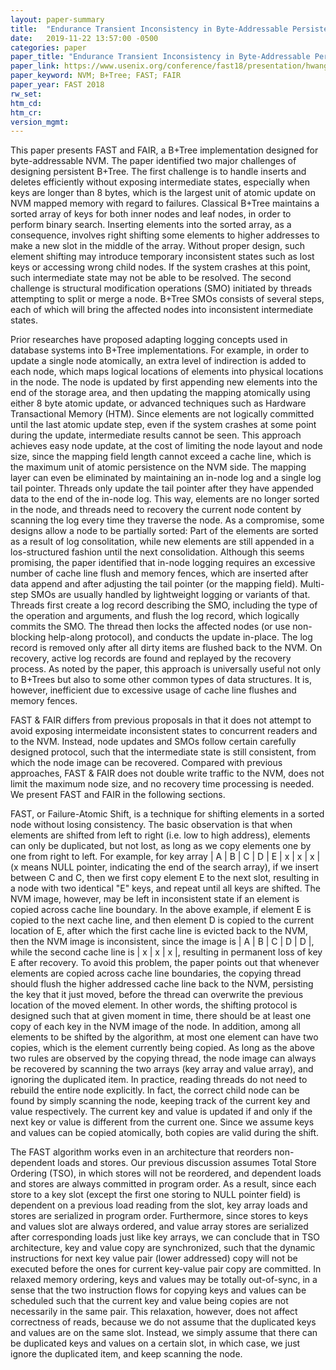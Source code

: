 ```yaml
---
layout: paper-summary
title:  "Endurance Transient Inconsistency in Byte-Addressable Persistent B+Tree"
date:   2019-11-22 13:57:00 -0500
categories: paper
paper_title: "Endurance Transient Inconsistency in Byte-Addressable Persistent B+Tree"
paper_link: https://www.usenix.org/conference/fast18/presentation/hwang
paper_keyword: NVM; B+Tree; FAST; FAIR
paper_year: FAST 2018
rw_set:
htm_cd:
htm_cr:
version_mgmt:
---
```


This paper presents FAST and FAIR, a B+Tree implementation designed for byte-addressable NVM. The paper identified two
major challenges of designing persistent B+Tree. The first challenge is to handle inserts and deletes efficiently without
exposing intermediate states, especially when keys are longer than 8 bytes, which is the largest unit of atomic update
on NVM mapped memory with regard to failures. Classical B+Tree maintains a sorted array of keys for both inner nodes
and leaf nodes, in order to perform binary search. Inserting elements into the sorted array, as a consequence, involves
right shifting some elements to higher addresses to make a new slot in the middle of the array. Without proper design, such
element shifting may introduce temporary inconsistent states such as lost keys or accessing wrong child nodes. If the 
system crashes at this point, such intermediate state may not be able to be resolved. The second challenge is structural
modification operations (SMO) initiated by threads attempting to split or merge a node. B+Tree SMOs consists of several
steps, each of which will bring the affected nodes into inconsistent intermediate states. 

Prior researches have proposed adapting logging concepts used in database systems into B+Tree implementations. For example,
in order to update a single node atomically, an extra level of indirection is added to each node, which maps logical locations
of elements into physical locations in the node. The node is updated by first appending new elements into the end of the 
storage area, and then updating the mapping atomically using either 8 byte atomic update, or advanced techniques such as
Hardware Transactional Memory (HTM). Since elements are not logically committed until the last atomic update step, even
if the system crashes at some point during the update, intermediate results cannot be seen. This approach achieves easy
node update, at the cost of limiting the node layout and node size, since the mapping field length cannot exceed a cache 
line, which is the maximum unit of atomic persistence on the NVM side. The mapping layer can even be eliminated by 
maintaining an in-node log and a single log tail pointer. Threads only update the tail pointer after they have appended 
data to the end of the in-node log. This way, elements are no longer sorted in the node, and threads need to recovery the 
current node content by scanning the log every time they traverse the node. As a compromise, some designs allow a node 
to be partially sorted: Part of the elements are sorted as a result of log consolitation, while new elements are still
appended in a los-structured fashion until the next consolidation. Although this seems promising, the paper identified 
that in-node logging requires an excessive number of cache line flush and memory fences, which are inserted after
data append and after adjusting the tail pointer (or the mapping field). Multi-step SMOs are usually handled by lightweight
logging or variants of that. Threads first create a log record describing the SMO, including the type of the operation
and arguments, and flush the log record, which logically commits the SMO. The thread then locks the affected nodes (or 
use non-blocking help-along protocol), and conducts the update in-place. The log record is removed only after all dirty 
items are flushed back to the NVM. On recovery, active log records are found and replayed by the recovery process.
As noted by the paper, this approach is universally useful not only to B+Trees but also to some other common types of 
data structures. It is, however, inefficient due to excessive usage of cache line flushes and memory fences.

FAST & FAIR differs from previous proposals in that it does not attempt to avoid exposing intermeidate inconsistent 
states to concurrent readers and to the NVM. Instead, node updates and SMOs follow certain carefully designed protocol,
such that the intermediate state is still consistent, from which the node image can be recovered. Compared with 
previous approaches, FAST & FAIR does not double write traffic to the NVM, does not limit the maximum node size, and 
no recovery time processing is needed. We present FAST and FAIR in the following sections.

FAST, or Failure-Atomic Shift, is a technique for shifting elements in a sorted node without losing consistency. The 
basic observation is that when elements are shifted from left to right (i.e. low to high address), elements can only
be duplicated, but not lost, as long as we copy elements one by one from right to left. For example, for key array
| A | B | C | D | E | x | x | x | (x means NULL pointer, indicating the end of the search array), if we insert between C
and C, then we first copy element E to the next slot, resulting in a node with two identical "E" keys, and repeat 
until all keys are shifted. The NVM image, however, may be left in inconsistent state if an element is copied across
cache line boundary. In the above example, if element E is copied to the next cache line, and then element D is copied to
the current location of E, after which the first cache line is evicted back to the NVM, then the NVM image is inconsistent,
since the image is | A | B | C | D | D |, while the second cache line is | x | x | x |, resulting in permanent loss of key 
E after recovery. To avoid this problem, the paper points out that whenever elements are copied across cache line boundaries,
the copying thread should flush the higher addressed cache line back to the NVM, persisting the key that it just moved,
before the thread can overwrite the previous location of the moved element. In other words, the shifting protocol is designed
such that at given moment in time, there should be at least one copy of each key in the NVM image of the node. In addition,
among all elements to be shifted by the algorithm, at most one element can have two copies, which is the element currently
being copied. As long as the above two rules are observed by the copying thread, the node image can always be recovered
by scanning the two arrays (key array and value array), and ignoring the duplicated item. In practice, reading threads do
not need to rebuild the entire node explicitly. In fact, the correct child node can be found by simply scanning 
the node, keeping track of the current key and value respectively. The current key and value is updated if and only if the 
next key or value is different from the current one. Since we assume keys and values can be copied atomically, both
copies are valid during the shift. 

The FAST algorithm works even in an architecture that reorders non-dependent loads and stores. Our previous discussion
assumes Total Store Ordering (TSO), in which stores will not be reordered, and dependent loads and stores are always committed
in program order. As a result, since each store to a key slot (except the first one storing to NULL pointer field) is dependent
on a previous load reading from the slot, key array loads and stores are serialized in program order. Furthermore, since
stores to keys and values slot are always ordered, and value array stores are serialized after corresponding loads just like
key arrays, we can conclude that in TSO architecture, key and value copy are synchronized, such that the dynamic instructions 
for next key value pair (lower addressed) copy will not be executed before the ones for current key-value pair copy are 
committed. In relaxed memory ordering, keys and values may be totally out-of-sync, in a sense that the two instruction
flows for copying keys and values can be scheduled such that the current key and value being copies are not necessarily
in the same pair. This relaxation, however, does not affect correctness of reads, because we do not assume that the 
duplicated keys and values are on the same slot. Instead, we simply assume that there can be duplicated keys and values
on a certain slot, in which case, we just ignore the duplicated item, and keep scanning the node.